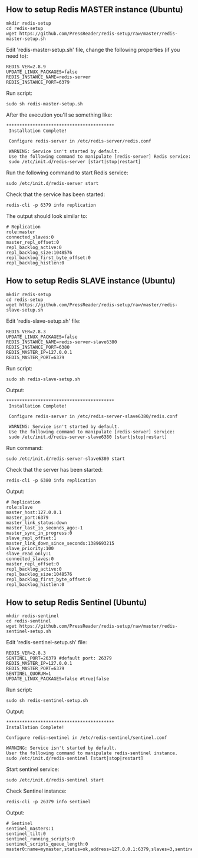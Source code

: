 ## How to setup Redis MASTER instance (Ubuntu)

	mkdir redis-setup
	cd redis-setup
	wget https://github.com/PressReader/redis-setup/raw/master/redis-master-setup.sh
	
Edit 'redis-master-setup.sh' file, change the following properties (if you need to):

	REDIS_VER=2.8.9
	UPDATE_LINUX_PACKAGES=false
	REDIS_INSTANCE_NAME=redis-server
	REDIS_INSTANCE_PORT=6379	

Run script:

	sudo sh redis-master-setup.sh

After the execution you'll se something like:

	*****************************************
	 Installation Complete!
	
	 Configure redis-server in /etc/redis-server/redis.conf
	
	 WARNING: Service isn't started by default.
	 Use the following command to manipulate [redis-server] Redis service:
	 sudo /etc/init.d/redis-server [start|stop|restart]

Run the following command to start Redis service:

	sudo /etc/init.d/redis-server start

Check that the service has been started:

	redis-cli -p 6379 info replication

The output should look similar to:

	# Replication
	role:master
	connected_slaves:0
	master_repl_offset:0
	repl_backlog_active:0
	repl_backlog_size:1048576
	repl_backlog_first_byte_offset:0
	repl_backlog_histlen:0


## How to setup Redis SLAVE instance (Ubuntu)

	mkdir redis-setup
	cd redis-setup
	wget https://github.com/PressReader/redis-setup/raw/master/redis-slave-setup.sh

Edit 'redis-slave-setup.sh' file:

	REDIS_VER=2.8.3
	UPDATE_LINUX_PACKAGES=false
	REDIS_INSTANCE_NAME=redis-server-slave6380
	REDIS_INSTANCE_PORT=6380
	REDIS_MASTER_IP=127.0.0.1
	REDIS_MASTER_PORT=6379

Run script:

	sudo sh redis-slave-setup.sh

Output:

	*****************************************
	 Installation Complete!
	
	 Configure redis-server in /etc/redis-server-slave6380/redis.conf
	
	 WARNING: Service isn't started by default.
	 Use the following command to manipulate [redis-server] service:
	 sudo /etc/init.d/redis-server-slave6380 [start|stop|restart]

Run command:

	sudo /etc/init.d/redis-server-slave6380 start

Check that the server has been started:

	redis-cli -p 6380 info replication

Output:

	# Replication
	role:slave
	master_host:127.0.0.1
	master_port:6379
	master_link_status:down
	master_last_io_seconds_ago:-1
	master_sync_in_progress:0
	slave_repl_offset:1
	master_link_down_since_seconds:1389693215
	slave_priority:100
	slave_read_only:1
	connected_slaves:0
	master_repl_offset:0
	repl_backlog_active:0
	repl_backlog_size:1048576
	repl_backlog_first_byte_offset:0
	repl_backlog_histlen:0


## How to setup Redis Sentinel (Ubuntu)

	mkdir redis-sentinel
	cd redis-sentinel
	wget https://github.com/PressReader/redis-setup/raw/master/redis-sentinel-setup.sh

Edit 'redis-sentinel-setup.sh' file:

	REDIS_VER=2.8.3
	SENTINEL_PORT=26379 #default port: 26379
	REDIS_MASTER_IP=127.0.0.1	
	REDIS_MASTER_PORT=6379
	SENTINEL_QUORUM=1
	UPDATE_LINUX_PACKAGES=false #true|false

Run script:

	sudo sh redis-sentinel-setup.sh

Output:

	*****************************************
 	Installation Complete!
	
	Configure redis-sentinel in /etc/redis-sentinel/sentinel.conf

	WARNING: Service isn't started by default.
	User the following command to manipulate redis-sentinel instance.
	sudo /etc/init.d/redis-sentinel [start|stop|restart]

Start sentinel service:

	sudo /etc/init.d/redis-sentinel start

Check Sentinel instance:

	redis-cli -p 26379 info sentinel

Output:

	# Sentinel
	sentinel_masters:1
	sentinel_tilt:0
	sentinel_running_scripts:0
	sentinel_scripts_queue_length:0
	master0:name=mymaster,status=ok,address=127.0.0.1:6379,slaves=3,sentinels=1
